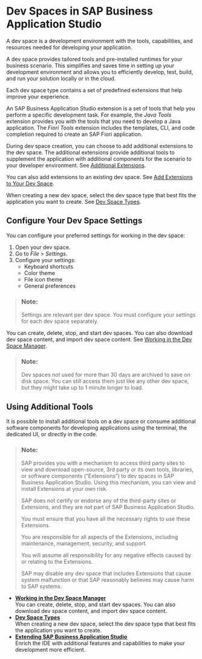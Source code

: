 <!-- loio6053df8bca3946f098bc9f89e49d7317 -->

# Dev Spaces in SAP Business Application Studio

A dev space is a development environment with the tools, capabilities, and resources needed for developing your application.



A dev space provides tailored tools and pre-installed runtimes for your business scenario. This simplifies and saves time in setting up your development environment and allows you to efficiently develop, test, build, and run your solution locally or in the cloud.

Each dev space type contains a set of predefined extensions that help improve your experience.

An SAP Business Application Studio extension is a set of tools that help you perform a specific development task. For example, the *Java Tools* extension provides you with the tools that you need to develop a Java application. The *Fiori Tools* extension includes the templates, CLI, and code completion required to create an SAP Fiori application.

During dev space creation, you can choose to add additional extensions to the dev space. The additional extensions provide additional tools to supplement the application with additional components for the scenario to your developer environment. See [Additional Extensions](additional-extensions-7188fed.md).

You can also add extensions to an existing dev space. See [Add Extensions to Your Dev Space](working-in-the-dev-space-manager-ad40d52.md#loioad40d52d0bea4d79baaf9626509caf33__section_s2p_4ts_fnb).

When creating a new dev space, select the dev space type that best fits the application you want to create. See [Dev Space Types](dev-space-types-4142f78.md).



<a name="loio6053df8bca3946f098bc9f89e49d7317__section_n1n_g2k_flb"/>

## Configure Your Dev Space Settings

You can configure your preferred settings for working in the dev space:

1.  Open your dev space.
2.  Go to *File* \> *Settings*.
3.  Configure your settings:
    -   Keyboard shortcuts
    -   Color theme
    -   File icon theme
    -   General preferences


> ### Note:  
> Settings are relevant per dev space. You must configure your settings for each dev space separately.

You can create, delete, stop, and start dev spaces. You can also download dev space content, and import dev space content. See [Working in the Dev Space Manager](working-in-the-dev-space-manager-ad40d52.md).

> ### Note:  
> Dev spaces not used for more than 30 days are archived to save on disk space. You can still access them just like any other dev space, but they might take up to 1 minute longer to load.



<a name="loio6053df8bca3946f098bc9f89e49d7317__Additional_Tools_section"/>

## Using Additional Tools

It is possible to install additional tools on a dev space or consume additional software components for developing applications using the terminal, the dedicated UI, or directly in the code.

> ### Note:  
> SAP provides you with a mechanism to access third party sites to view and download open-source, 3rd party or its own tools, libraries, or software components \(“Extensions”\) to dev spaces in SAP Business Application Studio. Using this mechanism, you can view and install Extensions at your own risk.
> 
> SAP does not certify or endorse any of the third-party sites or Extensions, and they are not part of SAP Business Application Studio.
> 
> You must ensure that you have all the necessary rights to use these Extensions.
> 
> You are responsible for all aspects of the Extensions, including maintenance, management, security, and support.
> 
> You will assume all responsibility for any negative effects caused by or relating to the Extensions.
> 
> SAP may disable any dev space that includes Extensions that cause system malfunction or that SAP reasonably believes may cause harm to SAP systems.

-   **[Working in the Dev Space Manager](working-in-the-dev-space-manager-ad40d52.md "You can create, delete, stop, and start dev spaces. You can also download dev space
		content, and import dev space content.")**  
You can create, delete, stop, and start dev spaces. You can also download dev space content, and import dev space content.
-   **[Dev Space Types](dev-space-types-4142f78.md "When creating a new dev space, select the dev space type that best fits the application
		you want to create.")**  
When creating a new dev space, select the dev space type that best fits the application you want to create.
-   **[Extending SAP Business Application Studio](extending-sap-business-application-studio-f6681fa.md "Enrich the IDE with additional features and capabilities to make your development more
		efficient.")**  
Enrich the IDE with additional features and capabilities to make your development more efficient.

